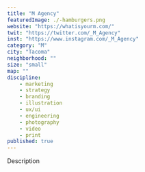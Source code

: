 ```yaml
---
title: "M Agency"
featuredImage: ./-hamburgers.png
website: "https://whatisyourm.com/"
twit: "https://twitter.com/_M_Agency"
inst: "https://www.instagram.com/_M_Agency"
category: "M"
city: "Tacoma"
neighborhood: ""
size: "small"
map: ""
discipline:
    - marketing
    - strategy
    - branding
    - illustration
    - ux/ui
    - engineering
    - photography
    - video
    - print
published: true
---
```


Description
